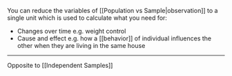 You can reduce the variables of [[Population vs Sample|observation]] to a single unit which is used to calculate what you need for:

- Changes over time e.g. weight control
- Cause and effect e.g. how a [[behavior]] of individual influences the other when they are living in the same house

---

Opposite to [[Independent Samples]]